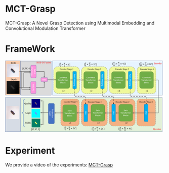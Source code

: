 # MCT-Grasp
MCT-Grasp: A Novel Grasp Detection using  Multimodal Embedding and Convolutional  Modulation Transformer

# FrameWork
![FrameWork](./src/imgs/MCT-Grasp-framework.png)

# Experiment
We provide a video of the experiments: [MCT-Grasp](https://youtu.be/5y6ALxQEtWk)
